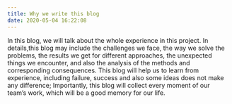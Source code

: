 ```yaml
---
title: Why we write this blog
date: 2020-05-04 16:22:08
---
```


In this blog, we will talk about the whole experience in this project. In details,this blog may include the challenges we face, the way we solve the problems, the results we get for different approaches, the unexpected things we encounter, and also the analysis of the methods and corresponding consequences. This blog will help us to learn from experience, including failure, success and also some ideas does not make any difference; Importantly, this blog will collect every moment of our team’s work, which will be a good memory for our life.
